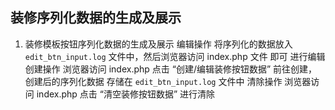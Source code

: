 
## 装修序列化数据的生成及展示

1. 装修模板按钮序列化数据的生成及展示
	编辑操作
		将序列化的数据放入 `edit_btn_input.log` 文件中，然后浏览器访问 index.php 文件 即可 进行编辑
	创建操作
		浏览器访问 index.php 点击 “创建/编辑装修按钮数据” 前往创建，创建后的序列化数据 存储在 `edit_btn_input.log` 文件中
	清除操作
		浏览器访问 index.php 点击 “清空装修按钮数据” 进行清除